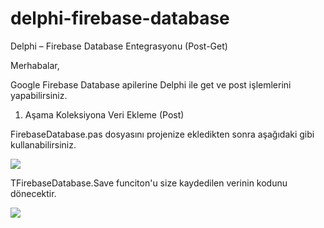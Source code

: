 # delphi-firebase-database
Delphi – Firebase Database Entegrasyonu (Post-Get)

Merhabalar,

Google Firebase Database apilerine Delphi ile get ve post işlemlerini yapabilirsiniz.





1. Aşama Koleksiyona Veri Ekleme (Post)

FirebaseDatabase.pas dosyasını projenize ekledikten sonra aşağıdaki gibi kullanabilirsiniz.


![](https://raw.githubusercontent.com/yhackup/delphi-firebase-database/master/post-example.jpg)


TFirebaseDatabase.Save funciton'u size kaydedilen verinin kodunu dönecektir.

![](https://raw.githubusercontent.com/yhackup/delphi-firebase-database/master/post-debug.jpg)
